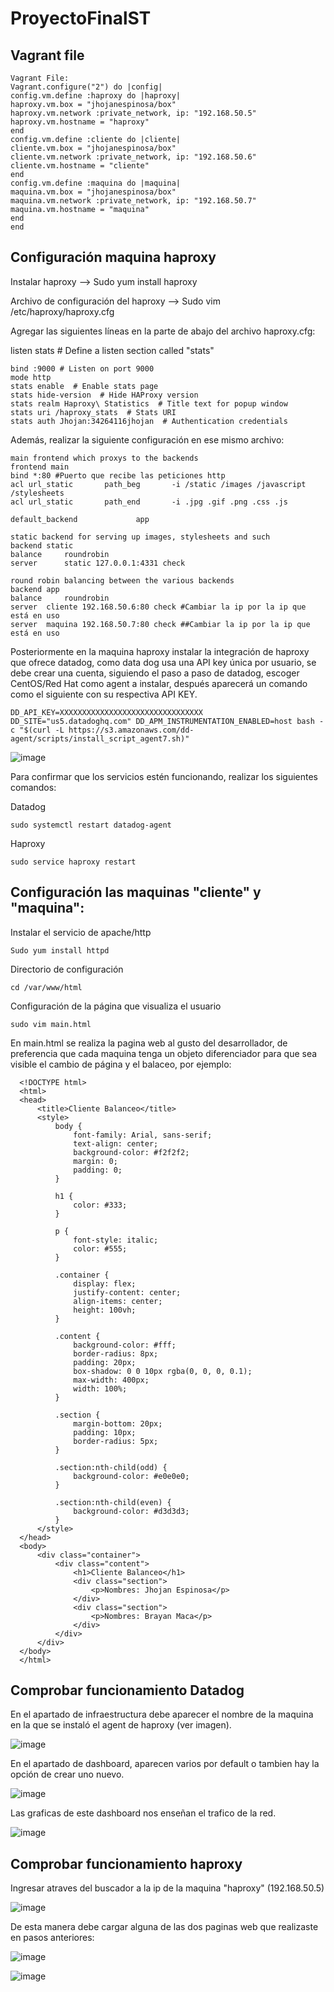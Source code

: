 # ProyectoFinalST
## Vagrant file

	Vagrant File:
	Vagrant.configure("2") do |config|
	config.vm.define :haproxy do |haproxy|
	haproxy.vm.box = "jhojanespinosa/box"
	haproxy.vm.network :private_network, ip: "192.168.50.5"
	haproxy.vm.hostname = "haproxy"
	end
	config.vm.define :cliente do |cliente|
	cliente.vm.box = "jhojanespinosa/box"
	cliente.vm.network :private_network, ip: "192.168.50.6"
	cliente.vm.hostname = "cliente"
	end
	config.vm.define :maquina do |maquina|
	maquina.vm.box = "jhojanespinosa/box"
	maquina.vm.network :private_network, ip: "192.168.50.7"
	maquina.vm.hostname = "maquina"
	end
	end

## Configuración maquina haproxy

Instalar haproxy --> Sudo yum install haproxy

Archivo de configuración del haproxy --> Sudo vim /etc/haproxy/haproxy.cfg

Agregar las siguientes líneas en la parte de abajo del archivo haproxy.cfg:

listen stats # Define a listen section called "stats"

	bind :9000 # Listen on port 9000
	mode http
 	stats enable  # Enable stats page
	stats hide-version  # Hide HAProxy version
 	stats realm Haproxy\ Statistics  # Title text for popup window
	stats uri /haproxy_stats  # Stats URI
 	stats auth Jhojan:34264116jhojan  # Authentication credentials

Además, realizar la siguiente configuración en ese mismo archivo:

	main frontend which proxys to the backends
 	frontend main
    bind *:80 #Puerto que recibe las peticiones http
    acl url_static       path_beg       -i /static /images /javascript /stylesheets
    acl url_static       path_end       -i .jpg .gif .png .css .js

    default_backend             app

	static backend for serving up images, stylesheets and such
	backend static
    balance     roundrobin
    server      static 127.0.0.1:4331 check

	round robin balancing between the various backends
	backend app
    balance     roundrobin
    server  cliente 192.168.50.6:80 check #Cambiar la ip por la ip que está en uso
    server  maquina 192.168.50.7:80 check ##Cambiar la ip por la ip que está en uso

Posteriormente en la maquina haproxy instalar la integración de haproxy que ofrece datadog, como data dog usa una API key única por usuario, se debe crear una cuenta, siguiendo el paso a paso de datadog, escoger CentOS/Red Hat como agent a instalar, después aparecerá un comando como el siguiente con su respectiva API KEY.

	DD_API_KEY=XXXXXXXXXXXXXXXXXXXXXXXXXXXXXXXX DD_SITE="us5.datadoghq.com" DD_APM_INSTRUMENTATION_ENABLED=host bash -c "$(curl -L https://s3.amazonaws.com/dd-agent/scripts/install_script_agent7.sh)"

 ![image](https://github.com/jhojan16/ProyectoFinalST/assets/147114192/958e9e6c-f492-416e-8b78-aff408737a4f)

Para confirmar que los servicios estén funcionando, realizar los siguientes comandos:

Datadog

	sudo systemctl restart datadog-agent
 
Haproxy

	sudo service haproxy restart

## Configuración las maquinas "cliente" y "maquina":

Instalar el servicio de apache/http
	
	Sudo yum install httpd

Directorio de configuración

	cd /var/www/html

Configuración de la página que visualiza el usuario

	sudo vim main.html

En main.html se realiza la pagina web al gusto del desarrollador, de preferencia que cada maquina tenga un objeto diferenciador para que sea visible el cambio de página y el balaceo, por ejemplo:

      <!DOCTYPE html>
      <html>
      <head>
          <title>Cliente Balanceo</title>
          <style>
              body {
                  font-family: Arial, sans-serif;
                  text-align: center;
                  background-color: #f2f2f2;
                  margin: 0;
                  padding: 0;
              }
      
              h1 {
                  color: #333;
              }
      
              p {
                  font-style: italic;
                  color: #555;
              }
      
              .container {
                  display: flex;
                  justify-content: center;
                  align-items: center;
                  height: 100vh;
              }
      
              .content {
                  background-color: #fff;
                  border-radius: 8px;
                  padding: 20px;
                  box-shadow: 0 0 10px rgba(0, 0, 0, 0.1);
                  max-width: 400px;
                  width: 100%;
              }
      
              .section {
                  margin-bottom: 20px;
                  padding: 10px;
                  border-radius: 5px;
              }
      
              .section:nth-child(odd) {
                  background-color: #e0e0e0;
              }
      
              .section:nth-child(even) {
                  background-color: #d3d3d3;
              }
          </style>
      </head>
      <body>
          <div class="container">
              <div class="content">
                  <h1>Cliente Balanceo</h1>
                  <div class="section">
                      <p>Nombres: Jhojan Espinosa</p>
                  </div>
                  <div class="section">
                      <p>Nombres: Brayan Maca</p>
                  </div>
              </div>
          </div>
      </body>
      </html>

## Comprobar funcionamiento Datadog

En el apartado de infraestructura debe aparecer el nombre de la maquina en la que se instaló el agent de haproxy (ver imagen).

![image](https://github.com/jhojan16/ProyectoFinalST/assets/147114192/16cf7ebd-e80d-4d24-9285-3cd9aedc0f41)

En el apartado de dashboard, aparecen varios por default o tambien hay la opción de crear uno nuevo.

![image](https://github.com/jhojan16/ProyectoFinalST/assets/147114192/6ac0fb54-0dad-440d-8f38-5b22c7efc190)

Las graficas de este dashboard nos enseñan el trafico de la red.

![image](https://github.com/jhojan16/ProyectoFinalST/assets/147114192/76c1f735-d64e-42bb-a1cc-a170f4bb3ab0)

## Comprobar funcionamiento haproxy

Ingresar atraves del buscador a la ip de la maquina "haproxy" (192.168.50.5)

![image](https://github.com/jhojan16/ProyectoFinalST/assets/147114192/760a6249-237a-4efb-a418-248ee30ff65a)

De esta manera debe cargar alguna de las dos paginas web que realizaste en pasos anteriores:

![image](https://github.com/jhojan16/ProyectoFinalST/assets/147114192/35cf4c06-41a9-4bd2-84d1-dcd1b51e4645)

![image](https://github.com/jhojan16/ProyectoFinalST/assets/147114192/253d54be-115f-497c-be11-a6e639373e9a)




